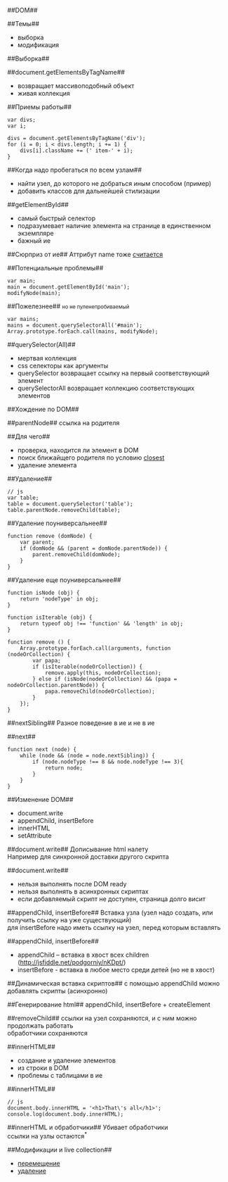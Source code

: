##DOM##


##Темы##
* выборка
* модификация



##Выборка##


##document.getElementsByTagName##
* возвращает массивоподобный объект
* живая коллекция


##Приемы работы##

	var divs;
	var i;

	divs = document.getElementsByTagName('div');
	for (i = 0; i < divs.length; i += 1) {
		divs[i].className += (' item-' + i);
	}


##Когда надо пробегаться по всем узлам##
* найти узел, до которого не добраться иным способом (пример)
* добавить классов для дальнейшей стилизации



##getElementById##
* самый быстрый селектор
* подразумевает наличие элемента на странице в единственном экземпляре
* бажный ие


##Сюрприз от ие##
Аттрибут name тоже [считается](http://dl.dropboxusercontent.com/u/951144/js-course/examples/ie-getElementById-bug.html)


##Потенциальные проблемы##
	
	var main;
	main = document.getElementById('main');
	modifyNode(main);


##Пожелезнее##
<small>но не пуленепробиваемый</small>
	
	var mains;
	mains = document.querySelectorAll('#main');
	Array.prototype.forEach.call(mains, modifyNode);


##querySelector(All)##
* мертвая коллекция
* css селекторы как аргументы
* querySelector возвращает ссылку на первый соответствующий элемент
* querySelectorAll возвращает коллекцию соответствующих элементов



##Хождение по DOM##


##parentNode##
ссылка на родителя


##Для чего##
* проверка, находится ли элемент в DOM
* поиск ближайщего родителя по условию [closest](https://github.com/podgorniy/javascript-toolbox/blob/master/top_walker.js)
* удаление элемента



##Удаление##
	
	// js
	var table;
	table = document.querySelector('table');
	table.parentNode.removeChild(table);


##Удаление поуниверсальнее##

	function remove (domNode) {
		var parent;
		if (domNode && (parent = domNode.parentNode)) {
			parent.removeChild(domNode);
		}
	}



##Удаление еще поуниверсальнее##

	function isNode (obj) {
		return 'nodeType' in obj;
	}

	function isIterable (obj) {
		return typeof obj !== 'function' && 'length' in obj;
	}

	function remove () {
		Array.prototype.forEach.call(arguments, function (nodeOrCollection) {
			var papa;
			if (isIterable(nodeOrCollection)) {
				remove.apply(this, nodeOrCollection);
			} else if (isNode(nodeOrCollection) && (papa = nodeOrCollection.parentNode)) {
				papa.removeChild(nodeOrCollection);
			}
		});
	}


##nextSibling##
Разное поведение в ие и не в ие


##next##
	
	function next (node) {
		while (node && (node = node.nextSibling)) {
			if (node.nodeType !== 8 && node.nodeType !== 3){
				return node;
			}
		}
	}



##Изменение DOM##
* document.write
* appendChild, insertBefore
* innerHTML
* setAttribute


##document.write##
Дописывание html налету  
Например для синхронной доставки другого скрипта


##document.write##
* нельзя выполнять после DOM ready
* нельзя выполнять в асинхронных скриптах
* если добавляемый скрипт не доступен, страница долго висит



##appendChild, insertBefore##
Вставка узла (узел надо создать, или получить ссылку на уже существующий)  
для insertBefore надо иметь ссылку на узел, перед которым вставлять


##appendChild, insertBefore##
* appendChild – вставка в хвост всех children (http://jsfiddle.net/podgorniy/nKDpt/)
* insertBefore - вставка в любое место среди детей (но не в хвост)


##Динамическая вставка скриптов##
с помощью appendChild можно добавлять скрипты (асинхронно)


##Генерирование html##
appendChild, insertBefore + createElement


##removeChild##
ссылки на узел сохраняются, и с ним можно продолжать работать  
обработчики сохраняются



##innerHTML##
* создание и удаление элементов
* из строки в DOM
* проблемы с таблицами в ие


##innerHTML##
	
	// js
	document.body.innerHTML = '<h1>That\'s all</h1>';
	console.log(document.body.innerHTML);


##innerHTML и обработчики##
Убивает обработчики  
ссылки на узлы остаются<sup>*</sup>




##Модификации и live collection##
* [перемещение](http://dl.dropboxusercontent.com/u/951144/js-course/examples/liveCollectionsFuckup.html)
* [удаление](http://dl.dropboxusercontent.com/u/951144/js-course/examples/liveCollectionsFuckup2.html)
